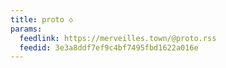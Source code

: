 ```yaml
---
title: proto ◇
params:
  feedlink: https://merveilles.town/@proto.rss
  feedid: 3e3a8ddf7ef9c4bf7495fbd1622a016e
---
```

